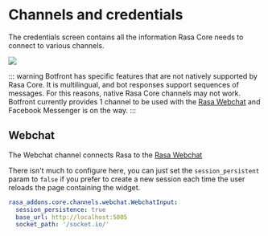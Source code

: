 # Channels and credentials

The credentials screen contains all the information Rasa Core needs to connect to various channels.

![](../../images/project_settings_credentials.jpg)

::: warning
Botfront has specific features that are not natively supported by Rasa Core. It is multilingual, and bot responses support sequences of messages. For this reasons, native Rasa Core channels may not work. Botfront currently provides 1 channel to be used with the [Rasa Webchat](https://github.com/mrbot-ai/rasa-webchat) and Facebook Messenger is on the way. 
:::

## Webchat

The Webchat channel connects Rasa to the [Rasa Webchat](https://github.com/mrbot-ai/rasa-webchat)

There isn't much to configure here, you can just set the `session_persistent` param to `false` if you prefer to create a new session each time the user reloads the page containing the widget.

```yaml
rasa_addons.core.channels.webchat.WebchatInput:
  session_persistence: true
  base_url: http://localhost:5005
  socket_path: '/socket.io/'
```

<!-- ## Facebook

::: warning
The Facebook channel will be ready very soon
:::

<!-- 
This channel inherits from the [Rasa Core Facebook channel](https://rasa.com/docs/core/connectors/#facebook-setup). Besides supporting multilingual and sequence of messages features, it provides a better support for Messenger specific templates features.

```yaml
bot.facebook.MultiFacebookInput:
  verify: <verify phrase>
  secret: <facebook app secret>
  page-access-token: <facebook page token>
  fields:
  - first_name
  - last_name
  - ...
```

Only the `fields` field is specific to Botfront. You can retrieve user profile information in bot responses using the following template format: `{user_<field>}`. For example:

![](../../images/project_settings_credentials_facebook.jpg)

You need special permissions to access profile info (except first and last name). The `fields` fields let you specify the fields the channel is allowed to query from the Facebook Profile API.


::: warning IMPORTANT
You must restart Rasa Core for your changes to take effect. If you are running Botfront with **docker-compose** you can run `docker-compose restart core`
::: -->
